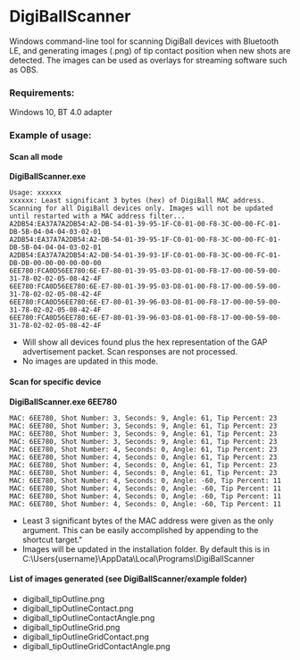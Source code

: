 

# DigiBallScanner
Windows command-line tool for scanning DigiBall devices with Bluetooth LE, and generating images (.png) of tip contact position when new shots are detected. The images can be used as overlays for streaming software such as OBS.

### Requirements:

Windows 10, BT 4.0 adapter

### Example of usage:

#### Scan all mode 

**DigiBallScanner.exe**

```
Usage: xxxxxx
xxxxxx: Least significant 3 bytes (hex) of DigiBall MAC address.
Scanning for all DigiBall devices only. Images will not be updated until restarted with a MAC address filter...
A2DB54:EA37A7A2DB54:A2-DB-54-01-39-95-1F-C0-01-00-F8-3C-00-00-FC-01-DB-5B-04-04-04-03-02-01
A2DB54:EA37A7A2DB54:A2-DB-54-01-39-95-1F-C0-01-00-F8-3C-00-00-FC-01-DB-5B-04-04-04-03-02-01
A2DB54:EA37A7A2DB54:A2-DB-54-01-39-93-1F-C0-01-00-F8-3C-00-00-FC-01-DB-DB-00-00-00-00-00-00
6EE780:FCA0D56EE780:6E-E7-80-01-39-95-03-D8-01-00-F8-17-00-00-59-00-31-78-02-02-05-08-42-4F
6EE780:FCA0D56EE780:6E-E7-80-01-39-95-03-D8-01-00-F8-17-00-00-59-00-31-78-02-02-05-08-42-4F
6EE780:FCA0D56EE780:6E-E7-80-01-39-96-03-D8-01-00-F8-17-00-00-59-00-31-78-02-02-05-08-42-4F
6EE780:FCA0D56EE780:6E-E7-80-01-39-96-03-D8-01-00-F8-17-00-00-59-00-31-78-02-02-05-08-42-4F
```

 - Will show all devices found plus the hex representation of the GAP advertisement packet. Scan responses are not processed.
 - No images are updated in this mode.


#### Scan for specific device 

**DigiBallScanner.exe 6EE780**

```
MAC: 6EE780, Shot Number: 3, Seconds: 9, Angle: 61, Tip Percent: 23
MAC: 6EE780, Shot Number: 3, Seconds: 9, Angle: 61, Tip Percent: 23
MAC: 6EE780, Shot Number: 3, Seconds: 9, Angle: 61, Tip Percent: 23
MAC: 6EE780, Shot Number: 3, Seconds: 9, Angle: 61, Tip Percent: 23
MAC: 6EE780, Shot Number: 4, Seconds: 0, Angle: 61, Tip Percent: 23
MAC: 6EE780, Shot Number: 4, Seconds: 0, Angle: 61, Tip Percent: 23
MAC: 6EE780, Shot Number: 4, Seconds: 0, Angle: 61, Tip Percent: 23
MAC: 6EE780, Shot Number: 4, Seconds: 0, Angle: 61, Tip Percent: 23
MAC: 6EE780, Shot Number: 4, Seconds: 0, Angle: -60, Tip Percent: 11
MAC: 6EE780, Shot Number: 4, Seconds: 0, Angle: -60, Tip Percent: 11
MAC: 6EE780, Shot Number: 4, Seconds: 0, Angle: -60, Tip Percent: 11
MAC: 6EE780, Shot Number: 4, Seconds: 0, Angle: -60, Tip Percent: 11

```

 - Least 3 significant bytes of the MAC address were given as the only argument. This can be easily accomplished by appending to the shortcut target."
 - Images will be updated in the installation folder. By default this is in C:\Users\{username}\AppData\Local\Programs\DigiBallScanner

#### List of images generated (see DigiBallScanner/example folder)
 - digiball_tipOutline.png
 - digiball_tipOutlineContact.png
 - digiball_tipOutlineContactAngle.png
 - digiball_tipOutlineGrid.png
 - digiball_tipOutlineGridContact.png 
 - digiball_tipOutlineGridContactAngle.png

